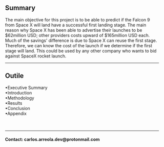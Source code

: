 <h2>Summary</h2>
The main objective for this project is to be able to predict if  the 
Falcon 9 from Space X will land have a successful first landing 
stage.
The main reason why Space X has been able to advertise their 
launches to be $62million USD; other providers costs upward of  
$165million USD each. Much of  the savings' difference is due to 
Space X can reuse the first stage.
Therefore, we can know the cost of  the launch if  we determine if  the 
first stage will land. This could be used by any other company who 
wants to bid against SpaceX rocket launch.
<hr>
<h2>Outile</h2>
•Executive Summary<br>
•Introduction<br>
•Methodology<br>
•Results<br>
•Conclusion<br>
•Appendix<br>
<br><br><hr>
<h4>Contact: carlos.arreola.dev@protonmail.com</h4>
